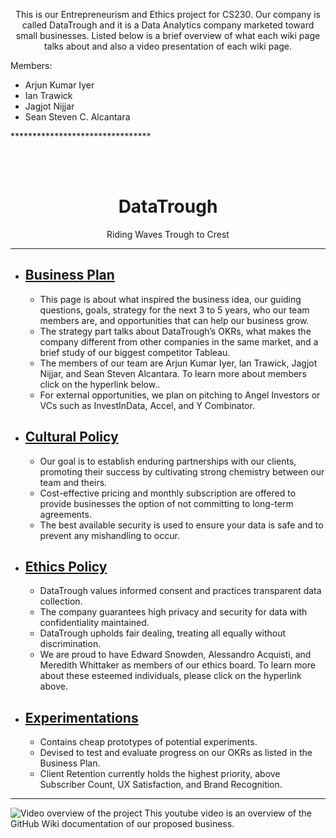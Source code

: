 <p align="center"> This is our Entrepreneurism and Ethics project for CS230. Our company is called DataTrough and it is a Data Analytics company marketed toward small businesses. Listed below is a brief overview of what each wiki page talks about and also a video presentation of each wiki page. </p>

Members: </br>
<ul>
<li> Arjun Kumar Iyer </li>
<li> Ian Trawick </li>
<li> Jagjot Nijjar </li>
<li> Sean Steven C. Alcantara </li>
</ul>
********************************

<br><br>

<h1 align="center">DataTrough</h1>

<p align="center"> Riding Waves Trough to Crest </p>

********************************
<ul>
<li><h2><a href="https://github.com/IanTrawick/Group-8-Project/wiki/Business-Plan"> Business Plan </a></h2></li>
	<ul>
	<li>This page is about what inspired the business idea, our guiding questions, goals, strategy for the next 3 to 5 years, who our team members are, and opportunities that can help our business grow.</li>    
	<li>The strategy part talks about DataTrough’s OKRs, what makes the company different from other companies in the same market, and a brief study of our biggest competitor Tableau.</li>
	<li>The members of our team are Arjun Kumar Iyer, Ian Trawick, Jagjot Nijjar, and Sean Steven Alcantara. To learn more about members click on the hyperlink below..</li>
	<li>For external opportunities, we plan on pitching to Angel Investors or VCs such as InvestInData, Accel, and Y Combinator.</li>
	</ul>
	
<li><h2><a href="https://github.com/IanTrawick/Group-8-Project/wiki/Cultural-Policy"> Cultural Policy </a></h2></li>
	<ul>
	<li>Our goal is to establish enduring partnerships with our clients, promoting their success by cultivating strong chemistry between our team and theirs.</li>
	<li>Cost-effective pricing and monthly subscription are offered to provide businesses the option of not committing to long-term agreements.</li>    
	<li>The best available security is used to ensure your data is safe and to prevent any mishandling to occur.</li>
	</ul>
    
<li><h2><a href="https://github.com/IanTrawick/Group-8-Project/wiki/Ethics-Policy"> Ethics Policy </a></h2></li>
	<ul>
	<li>DataTrough values informed consent and practices transparent data collection.</li>    
	<li>The company guarantees high privacy and security for data with confidentiality maintained.</li>
	<li>DataTrough upholds fair dealing, treating all equally without discrimination.</li>
	<li>We are proud to have Edward Snowden, Alessandro Acquisti, and Meredith Whittaker as members of our ethics board. To learn more about these esteemed individuals, please click on the hyperlink above.</li>
	</ul>

<li><h2><a href="https://github.com/IanTrawick/Group-8-Project/wiki/Experimentations"> Experimentations </a></h2></li>
	<ul>
	<li>Contains cheap prototypes of potential experiments.</li>    
	<li>Devised to test and evaluate progress on our OKRs as listed in the Business Plan.</li>
	<li>Client Retention currently holds the highest priority, above Subscriber Count, UX Satisfaction, and Brand Recognition.</li>
	</ul>
    
</ul>

********************************

<img src="" alt="Video overview of the project">
This youtube video is an overview of the GitHub Wiki documentation of our proposed business.
